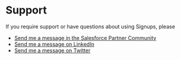 # Support

If you require support or have questions about using Signups, please
* [Send me a message in the Salesforce Partner Community](https://partners.salesforce.com/_ui/core/userprofile/UserProfilePage?u=00530000009abT7&tab=sfdc.ProfilePlatformFeed)
* [Send me a message on LinkedIn](https://www.linkedin.com/in/mike4aday)
* [Send me a message on Twitter](https://www.twitter.com/mike4aday)
